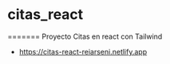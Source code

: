 # citas_react
=======
Proyecto Citas en react con Tailwind

- https://citas-react-reiarseni.netlify.app
